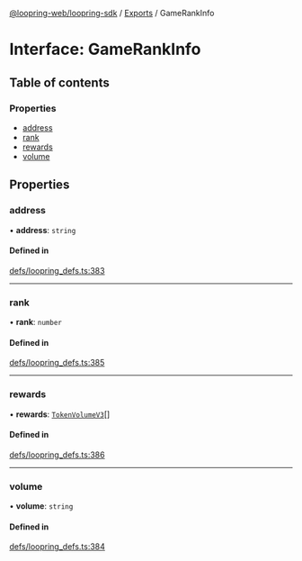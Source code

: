 [@loopring-web/loopring-sdk](../README.md) / [Exports](../modules.md) / GameRankInfo

# Interface: GameRankInfo

## Table of contents

### Properties

- [address](GameRankInfo.md#address)
- [rank](GameRankInfo.md#rank)
- [rewards](GameRankInfo.md#rewards)
- [volume](GameRankInfo.md#volume)

## Properties

### address

• **address**: `string`

#### Defined in

[defs/loopring_defs.ts:383](https://github.com/Loopring/loopring_sdk/blob/cd42b57/src/defs/loopring_defs.ts#L383)

___

### rank

• **rank**: `number`

#### Defined in

[defs/loopring_defs.ts:385](https://github.com/Loopring/loopring_sdk/blob/cd42b57/src/defs/loopring_defs.ts#L385)

___

### rewards

• **rewards**: [`TokenVolumeV3`](TokenVolumeV3.md)[]

#### Defined in

[defs/loopring_defs.ts:386](https://github.com/Loopring/loopring_sdk/blob/cd42b57/src/defs/loopring_defs.ts#L386)

___

### volume

• **volume**: `string`

#### Defined in

[defs/loopring_defs.ts:384](https://github.com/Loopring/loopring_sdk/blob/cd42b57/src/defs/loopring_defs.ts#L384)
